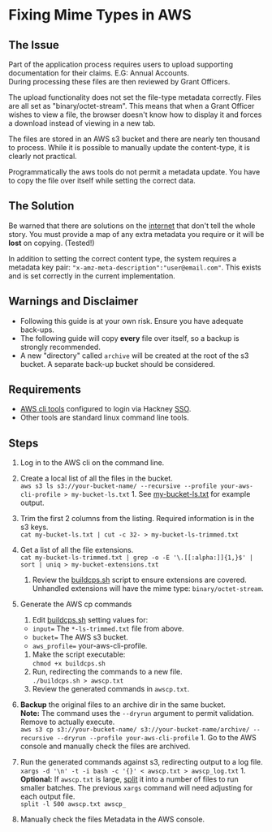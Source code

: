 # Fixing Mime Types in AWS

## The Issue

Part of the application process requires users to upload supporting documentation for their claims. E.G: Annual Accounts.  
During processing these files are then reviewed by Grant Officers.

The upload functionality does not set the file-type metadata correctly. Files are all set as "binary/octet-stream". This means that when a Grant Officer wishes to view a file, the browser doesn't know how to display it and forces a download instead of viewing in a new tab.

The files are stored in an AWS s3 bucket and there are nearly ten thousand to process. While it is possible to manually update the content-type, it is clearly not practical.

Programmatically the aws tools do not permit a metadata update. You have to copy the file over itself while setting the correct data.

## The Solution

Be warned that there are solutions on the [internet](https://stackoverflow.com/questions/23548256/how-can-i-change-the-content-type-of-an-object-using-aws-cli) that don't tell the whole story. You must provide a map of any extra metadata you require or it will be **lost** on copying. (Tested!)

In addition to setting the correct content type, the system requires a metadata key pair:
`"x-amz-meta-description":"user@email.com"`. This exists and is set correctly in the current implementation.

## Warnings and Disclaimer

- Following this guide is at your own risk. Ensure you have adequate back-ups.
- The following guide will copy **every** file over itself, so a backup is strongly recommended.
- A new "directory" called `archive` will be created at the root of the s3 bucket. A separate back-up bucket should be considered.

## Requirements

- [AWS cli tools](https://docs.aws.amazon.com/cli/latest/userguide/cli-chap-install.html) configured to login via Hackney [SSO](https://docs.aws.amazon.com/cli/latest/userguide/cli-configure-sso.html).
- Other tools are standard linux command line tools.

## Steps

1. Log in to the AWS cli on the command line.
1. Create a local list of all the files in the bucket.  
   `aws s3 ls s3://your-bucket-name/ --recursive --profile your-aws-cli-profile > my-bucket-ls.txt` 1. See [my-bucket-ls.txt](my-bucket-ls.txt) for example output.
1. Trim the first 2 columns from the listing. Required information is in the s3 keys.  
   `cat my-bucket-ls.txt | cut -c 32- > my-bucket-ls-trimmed.txt`
1. Get a list of all the file extensions.  
   `cat my-bucket-ls-trimmed.txt | grep -o -E '\.[[:alpha:]]{1,}$' | sort | uniq > my-bucket-extensions.txt`
   1. Review the [buildcps.sh](buildcps.sh) script to ensure extensions are covered. Unhandled extensions will have the mime type: `binary/octet-stream`.
1. Generate the AWS cp commands
   1. Edit [buildcps.sh](buildcps.sh) setting values for:
   - `input=` The `*-ls-trimmed.txt` file from above.
   - `bucket=` The AWS s3 bucket.
   - `aws_profile=` your-aws-cli-profile.
   1. Make the script executable:  
      `chmod +x buildcps.sh`
   1. Run, redirecting the commands to a new file.  
      `./buildcps.sh > awscp.txt`
   1. Review the generated commands in `awscp.txt`.
1. **Backup** the original files to an archive dir in the same bucket.  
   **Note:** The command uses the `--dryrun` argument to permit validation. Remove to actually execute.  
   `aws s3 cp s3://your-bucket-name/ s3://your-bucket-name/archive/ --recursive --dryrun --profile your-aws-cli-profile` 1. Go to the AWS console and manually check the files are archived.
1. Run the generated commands against s3, redirecting output to a log file.  
   `xargs -d '\n' -t -i bash -c '{}' < awscp.txt > awscp_log.txt` 1. **Optional:** If `awscp.txt` is large, [split](https://kb.iu.edu/d/afar) it into a number of files to run smaller batches. The previous `xargs` command will need adjusting for each output file.  
    `split -l 500 awscp.txt awscp_`

1. Manually check the files Metadata in the AWS console.
